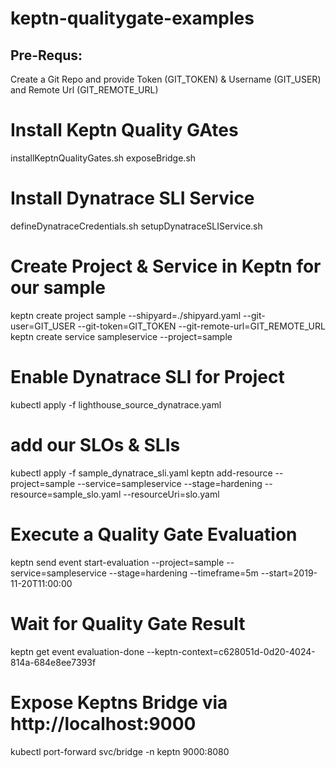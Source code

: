 # keptn-qualitygate-examples

## Pre-Requs:
Create a Git Repo and provide Token (GIT_TOKEN) & Username (GIT_USER) and Remote Url (GIT_REMOTE_URL)

# Install Keptn Quality GAtes
installKeptnQualityGates.sh
exposeBridge.sh

# Install Dynatrace SLI Service
defineDynatraceCredentials.sh
setupDynatraceSLIService.sh

# Create Project & Service in Keptn for our sample
keptn create project sample --shipyard=./shipyard.yaml --git-user=GIT_USER --git-token=GIT_TOKEN --git-remote-url=GIT_REMOTE_URL
keptn create service sampleservice --project=sample

# Enable Dynatrace SLI for Project
kubectl apply -f lighthouse_source_dynatrace.yaml

# add our SLOs & SLIs
kubectl apply -f sample_dynatrace_sli.yaml
keptn add-resource --project=sample --service=sampleservice --stage=hardening --resource=sample_slo.yaml --resourceUri=slo.yaml

# Execute a Quality Gate Evaluation
keptn send event start-evaluation --project=sample --service=sampleservice --stage=hardening --timeframe=5m --start=2019-11-20T11:00:00

# Wait for Quality Gate Result
keptn get event evaluation-done --keptn-context=c628051d-0d20-4024-814a-684e8ee7393f

# Expose Keptns Bridge via http://localhost:9000
kubectl port-forward svc/bridge -n keptn 9000:8080
